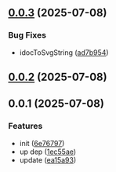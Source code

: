 ## [0.0.3](https://github.com/qq15725/modern-idoc-svg/compare/v0.0.2...v0.0.3) (2025-07-08)


### Bug Fixes

* idocToSvgString ([ad7b954](https://github.com/qq15725/modern-idoc-svg/commit/ad7b954333edb87451763ea48de322b26439c765))



## [0.0.2](https://github.com/qq15725/modern-idoc-svg/compare/v0.0.1...v0.0.2) (2025-07-08)



## 0.0.1 (2025-07-08)


### Features

* init ([6e76797](https://github.com/qq15725/modern-idoc-svg/commit/6e76797ff87149d47780bb54e864d2507852d5c6))
* up dep ([1ec55ae](https://github.com/qq15725/modern-idoc-svg/commit/1ec55aeff50bfbd1ec293ea4e18c98b28b55db55))
* update ([ea15a93](https://github.com/qq15725/modern-idoc-svg/commit/ea15a93bf5c713f9a170b61b23c2c879bee4d242))



